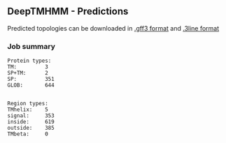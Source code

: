 ## DeepTMHMM - Predictions
Predicted topologies can be downloaded in [.gff3 format](TMRs.gff3) and [.3line format](predicted_topologies.3line)
### Job summary
```
Protein types:
TM:			3
SP+TM:		2
SP:			351
GLOB:		644


Region types:
TMhelix:	5
signal:		353
inside:		619
outside:	385
TMbeta:		0
```
